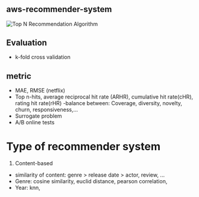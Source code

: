 # 
## aws-recommender-system
![Top N Recommendation Algorithm](https://github.com/user-attachments/assets/e8eda9e1-745c-43f2-8d3d-466da70fb9f0)

## Evaluation 
- k-fold cross validation

## metric
- MAE, RMSE (netflix)
- Top n-hits, average reciprocal hit rate (ARHR), cumulative hit rate(cHR), rating hit rate(rHR)
-balance between: Coverage, diversity, novelty, churn, responsiveness,...
- Surrogate problem
- A/B online tests

# Type of recommender system
1. Content-based 
- similarity of content: genre > release date > actor, review, ...
- Genre: cosine similarity, euclid distance, pearson correlation,
- Year: knn,  